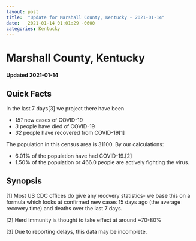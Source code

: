 ```yaml
---
layout: post
title:  "Update for Marshall County, Kentucky - 2021-01-14"
date:   2021-01-14 01:01:29 -0600
categories: Kentucky
---
```


# Marshall County, Kentucky
#### Updated 2021-01-14

## Quick Facts

In the last 7 days[3] we project there have been
- *151* new cases of COVID-19
- *3* people have died of COVID-19
- *32* people have recovered from COVID-19[1]

The population in this census area is 31100. By our calculations:
- 6.01% of the population have had COVID-19.[2]
- 1.50% of the population or 466.0 people are actively fighting the virus.

## Synopsis




[1] Most US CDC offices do give any recovery statistics- we base this on a formula which looks at confirmed new cases
15 days ago (the average recovery time) and deaths over the last 7 days.

[2] Herd Immunity is thought to take effect at around ~70-80%

[3] Due to reporting delays, this data may be incomplete.
 
    